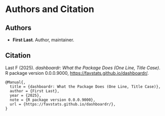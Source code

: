 # Authors and Citation

## Authors

- **First Last**. Author, maintainer.

## Citation

Last F (2025). *dashboardr: What the Package Does (One Line, Title
Case)*. R package version 0.0.0.9000,
<https://favstats.github.io/dashboardr/>.

    @Manual{,
      title = {dashboardr: What the Package Does (One Line, Title Case)},
      author = {First Last},
      year = {2025},
      note = {R package version 0.0.0.9000},
      url = {https://favstats.github.io/dashboardr/},
    }
